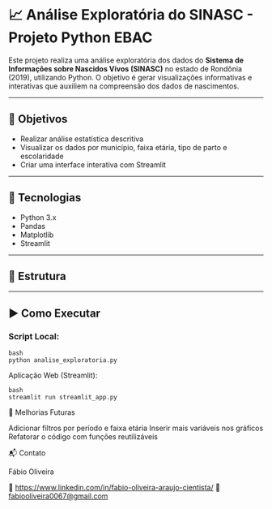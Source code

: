 # 📈 Análise Exploratória do SINASC - Projeto Python EBAC

Este projeto realiza uma análise exploratória dos dados do **Sistema de Informações sobre Nascidos Vivos (SINASC)** no estado de Rondônia (2019), utilizando Python. O objetivo é gerar visualizações informativas e interativas que auxiliem na compreensão dos dados de nascimentos.

---

## 🎯 Objetivos

- Realizar análise estatística descritiva
- Visualizar os dados por município, faixa etária, tipo de parto e escolaridade
- Criar uma interface interativa com Streamlit

---

## 🧰 Tecnologias

- Python 3.x
- Pandas
- Matplotlib
- Streamlit

---

## 📂 Estrutura



---

## ▶️ Como Executar

### Script Local:

    bash
    python analise_exploratoria.py

Aplicação Web (Streamlit):
    
    bash 
    streamlit run streamlit_app.py

📌 Melhorias Futuras

   Adicionar filtros por período e faixa etária
   Inserir mais variáveis nos gráficos
   Refatorar o código com funções reutilizáveis 

   📬 Contato

Fábio Oliveira

🔗 https://www.linkedin.com/in/fabio-oliveira-araujo-cientista/
📧 fabiooliveira0067@gmail.com 
